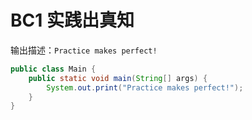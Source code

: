 # BC1 实践出真知

输出描述：`Practice makes perfect!`

```java
public class Main {
    public static void main(String[] args) {
        System.out.print("Practice makes perfect!");
    }
}
```